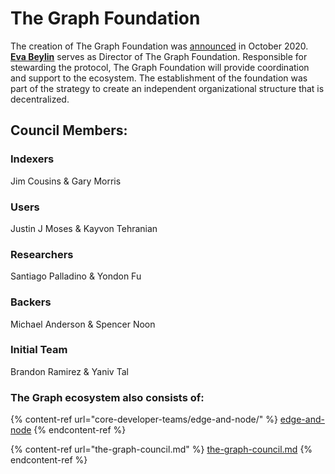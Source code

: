 # The Graph Foundation

The creation of The Graph Foundation was [announced](https://thegraph.com/blog/announcing-the-graph-foundation) in October 2020. [**Eva Beylin**](https://ca.linkedin.com/in/evabeylin) serves as Director of The Graph Foundation. Responsible for stewarding the protocol, The Graph Foundation will provide coordination and support to the ecosystem. The establishment of the foundation was part of the strategy to create an independent organizational structure that is decentralized.

## Council Members:

### Indexers

Jim Cousins & Gary Morris

### Users

Justin J Moses & Kayvon Tehranian

### Researchers

Santiago Palladino & Yondon Fu

### Backers

Michael Anderson & Spencer Noon

### Initial Team

Brandon Ramirez & Yaniv Tal

### The Graph ecosystem also consists of:

{% content-ref url="core-developer-teams/edge-and-node/" %}
[edge-and-node](core-developer-teams/edge-and-node/)
{% endcontent-ref %}

{% content-ref url="the-graph-council.md" %}
[the-graph-council.md](the-graph-council.md)
{% endcontent-ref %}
